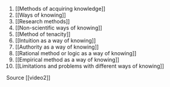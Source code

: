 
1. [[Methods of acquiring knowledge]]
2. [[Ways of knowing]]
3. [[Research methods]]
4. [[Non-scientific ways of knowing]]
5. [[Method of tenacity]]
6. [[Intuition as a way of knowing]]
7. [[Authority as a way of knowing]]
8. [[Rational method or logic as a way of knowing]]
9. [[Empirical method as a way of knowing]]
10. [[Limitations and problems with different ways of knowing]]

Source [[video2]]